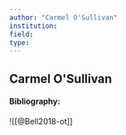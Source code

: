```yaml
---
author: "Carmel O'Sullivan"
institution:
field:
type:
---
```


## Carmel O'Sullivan
#### Bibliography:

![[@Bell2018-ot]]